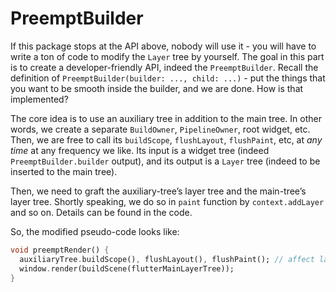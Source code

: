 # PreemptBuilder

If this package stops at the API above, nobody will use it - you will have to write a ton of code to modify the `Layer` tree by yourself. The goal in this part is to create a developer-friendly API, indeed the `PreemptBuilder`. Recall the definition of `PreemptBuilder(builder: ..., child: ...)` - put the things that you want to be smooth inside the builder, and we are done. How is that implemented?

The core idea is to use an auxiliary tree in addition to the main tree. In other words, we create a separate `BuildOwner`, `PipelineOwner`, root widget, etc. Then, we are free to call its `buildScope`, `flushLayout`, `flushPaint`, etc, at *any time* at any frequency we like. Its input is a widget tree (indeed `PreemptBuilder.builder` output), and its output is a `Layer` tree (indeed to be inserted to the main tree).

Then, we need to graft the auxiliary-tree’s layer tree and the main-tree’s layer tree. Shortly speaking, we do so in `paint` function by `context.addLayer` and so on. Details can be found in the code.

So, the modified pseudo-code looks like:

```dart
void preemptRender() {
  auxiliaryTree.buildScope(), flushLayout(), flushPaint(); // affect layer subtree of auxiliary tree, thus also the main tree
  window.render(buildScene(flutterMainLayerTree));
}
```

